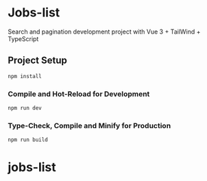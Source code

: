 # Jobs-list

Search and pagination development project with Vue 3 + TailWind + TypeScript

## Project Setup

```sh
npm install
```

### Compile and Hot-Reload for Development

```sh
npm run dev
```

### Type-Check, Compile and Minify for Production

```sh
npm run build
```
# jobs-list
